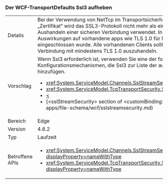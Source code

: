 ### <a name="remove-ssl3-from-the-wcf-transportdefaults"></a>Der WCF-TransportDefaults Ssl3 aufheben

|   |   |
|---|---|
|Details|Bei der Verwendung von NetTcp im Transportsicherheitsmodus und der Einstellung „Zertifikat“ wird das SSL3-Protokoll nicht mehr als eins der Standardprotokolle für das Aushandeln einer sicheren Verbindung verwendet. In den meisten Fällen darf es keine Auswirkungen auf vorhandene apps wie TLS 1.0 für NetTcp immer in der Protokollliste eingeschlossen wurde. Alle vorhandenen Clients sollten in der Lage sein, eine Verbindung mit mindestens TLS 1.0 auszuhandeln.|
|Vorschlag|Wenn Ssl3 erforderlich ist, verwenden Sie eine der folgenden Konfigurationsmechanismen, die Ssl3 zur Liste der ausgehandelte Protokolle hinzufügen.<ul><li><xref:System.ServiceModel.Channels.SslStreamSecurityBindingElement.SslProtocols></li><li><xref:System.ServiceModel.TcpTransportSecurity.SslProtocols></li><li>[<](~/docs/framework/configure-apps/file-schema/wcf/transport-of-nettcpbinding.md)</li><li>[&lt;sslStreamSecurity&gt; section of &lt;customBinding&gt;]~/docs/framework/configure-apps/file-schema/wcf/sslstreamsecurity.md)</li></ul>|
|Bereich|Edge|
|Version|4.6.2|
|Typ|Laufzeit|
|Betroffene APIs|<ul><li><xref:System.ServiceModel.Channels.SslStreamSecurityBindingElement.SslProtocols?displayProperty=nameWithType></li><li><xref:System.ServiceModel.TcpTransportSecurity.SslProtocols?displayProperty=nameWithType></li></ul>|

